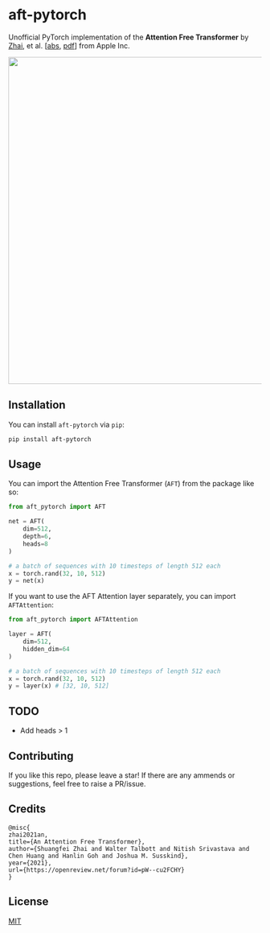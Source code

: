 # aft-pytorch
Unofficial PyTorch implementation of the **Attention Free Transformer** by [Zhai](https://twitter.com/zhaisf?lang=en), et al. [[abs](https://openreview.net/forum?id=pW--cu2FCHY), [pdf](https://arxiv.org/pdf/2105.14103.pdf)] from Apple Inc.

<img src="https://github.com/rish-16/aft-pytorch/raw/main/pic.png" width=650>

## Installation
You can install `aft-pytorch` via `pip`:

```bash
pip install aft-pytorch
```

## Usage
You can import the Attention Free Transformer (`AFT`) from the package like so:

```python
from aft_pytorch import AFT

net = AFT(
    dim=512,
    depth=6,
    heads=8
)

# a batch of sequences with 10 timesteps of length 512 each
x = torch.rand(32, 10, 512)
y = net(x)
```

If you want to use the AFT Attention layer separately, you can import `AFTAttention`:

```python
from aft_pytorch import AFTAttention

layer = AFT(
    dim=512,
    hidden_dim=64
)

# a batch of sequences with 10 timesteps of length 512 each
x = torch.rand(32, 10, 512)
y = layer(x) # [32, 10, 512]
```

## TODO
- Add heads > 1

## Contributing
If you like this repo, please leave a star! If there are any ammends or suggestions, feel free to raise a PR/issue.

## Credits
```
@misc{
zhai2021an,
title={An Attention Free Transformer},
author={Shuangfei Zhai and Walter Talbott and Nitish Srivastava and Chen Huang and Hanlin Goh and Joshua M. Susskind},
year={2021},
url={https://openreview.net/forum?id=pW--cu2FCHY}
}
```

## License
[MIT](https://github.com/rish-16/aft-pytorch/blob/main/LICENSE)
